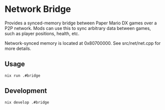 # Network Bridge

Provides a synced-memory bridge between Paper Mario DX games over a P2P network. Mods can use this to sync
arbitrary data between games, such as player positions, health, etc.

Network-synced memory is located at 0x80700000. See src/net/net.cpp for more details.

## Usage

```
nix run .#bridge
```

## Development

```
nix develop .#bridge
```
